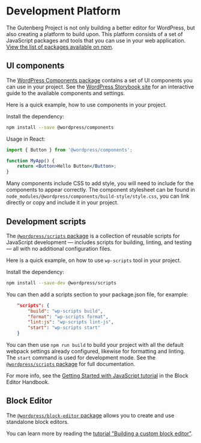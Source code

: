 # Development Platform

The Gutenberg Project is not only building a better editor for WordPress, but also creating a platform to build upon. This platform consists of a set of JavaScript packages and tools that you can use in your web application. [View the list of packages available on npm](https://www.npmjs.com/org/wordpress).

## UI components

The [WordPress Components package](/packages/components/README.md) contains a set of UI components you can use in your project. See the [WordPress Storybook site](https://wordpress.github.io/gutenberg/) for an interactive guide to the available components and settings.

Here is a quick example, how to use components in your project.

Install the dependency:

```bash
npm install --save @wordpress/components
```

Usage in React:

```jsx
import { Button } from '@wordpress/components';

function MyApp() {
	return <Button>Hello Button</Button>;
}
```

Many components include CSS to add style, you will need to include for the components to appear correctly. The component stylesheet can be found in `node_modules/@wordpress/components/build-style/style.css`, you can link directly or copy and include it in your project.

## Development scripts

The [`@wordpress/scripts` package](/packages/scripts/README.md) is a collection of reusable scripts for JavaScript development — includes scripts for building, linting, and testing — all with no additional configuration files.

Here is a quick example, on how to use `wp-scripts` tool in your project.

Install the dependency:

```bash
npm install --save-dev @wordpress/scripts
```

You can then add a scripts section to your package.json file, for example:

```json
	"scripts": {
		"build": "wp-scripts build",
		"format": "wp-scripts format",
		"lint:js": "wp-scripts lint-js",
		"start": "wp-scripts start"
	}
```

You can then use `npm run build` to build your project with all the default webpack settings already configured, likewise for formatting and linting. The `start` command is used for development mode. See the [`@wordpress/scripts` package](/packages/scripts/README.md) for full documentation.

For more info, see the [Getting Started with JavaScript tutorial](/docs/how-to-guides/javascript/js-build-setup.md) in the Block Editor Handbook.

## Block Editor

The [`@wordpress/block-editor` package](https://developer.wordpress.org/block-editor/packages/packages-block-editor/) allows you to create and use standalone block editors.

You can learn more by reading the [tutorial "Building a custom block editor"](/docs/how-to-guides/platform/custom-block-editor.md).

